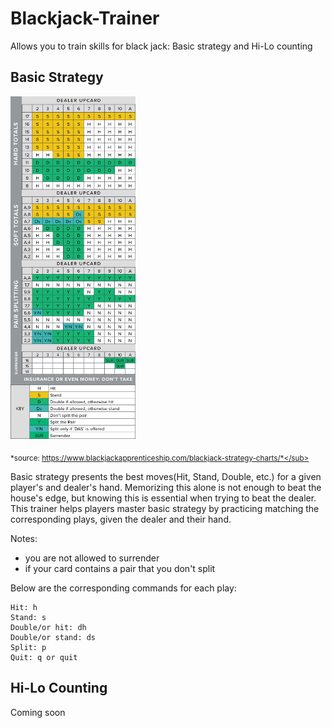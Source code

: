 # Blackjack-Trainer
Allows you to train skills for black jack: Basic strategy and Hi-Lo counting

## Basic Strategy
<img src="./images/mini-blackjack-strategy-chart.webp" width="200"/>

<sub> *source: https://www.blackjackapprenticeship.com/blackjack-strategy-charts/*</sub>

<p>
Basic strategy presents the best moves(Hit, Stand, Double, etc.) for a given player's and dealer's hand. Memorizing this alone is not enough to beat the house's edge, but knowing this is essential when trying to beat the dealer.
<br>
This trainer helps players master basic strategy by practicing matching the corresponding plays, given the dealer and their hand. 
<br>

Notes: 
* you are not allowed to surrender
* if your card contains a pair that you don't split
</p>

<p>
Below are the corresponding commands for each play:

    Hit: h
    Stand: s
    Double/or hit: dh
    Double/or stand: ds
    Split: p
    Quit: q or quit

    
</p>

## Hi-Lo Counting
Coming soon

